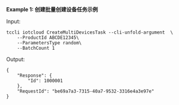 **Example 1: 创建批量创建设备任务示例**



Input: 

```
tccli iotcloud CreateMultiDevicesTask --cli-unfold-argument  \
    --ProductId ABCDE12345\
    --ParametersType random\
    --BatchCount 1
```

Output: 
```
{
    "Response": {
        "Id": 1000001
    },
    "RequestId": "be69a7a3-7315-40a7-9532-3316e4a3e97e"
}
```

